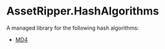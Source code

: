 # AssetRipper.HashAlgorithms

A managed library for the following hash algorithms:

* [MD4](https://en.wikipedia.org/wiki/MD4)